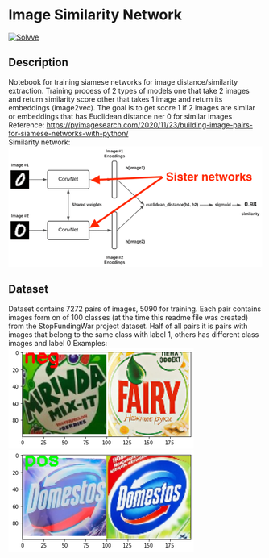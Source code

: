 # Image Similarity Network
[![Solvve](https://img.shields.io/badge/made%20in-solvve-blue)](https://solvve.com/)

## Description
Notebook for training siamese networks for image distance/similarity extraction. Training process of 2 types of models  one that take 2 images and return similarity score other that takes 1 image and return its embeddings (image2vec). The goal is to get score 1 if 2 images are similar or embeddings that has Euclidean distance ner 0 for similar images <br>
Reference: https://pyimagesearch.com/2020/11/23/building-image-pairs-for-siamese-networks-with-python/
<br>
Similarity network: <br>
![alt text](https://github.com/Solvve/ml_gists/blob/master/Image%20Similarity/keras_siamese_networks_sisters.webp)

## Dataset
Dataset contains 7272 pairs of images, 5090 for training. Each pair contains images form on of 100 classes (at the time this readme file was created) from the StopFundingWar project dataset. Half of all pairs it is pairs with images that belong to the same class with label 1, others has different class images and label 0
Examples: <br>
![alt text](https://github.com/Solvve/ml_gists/blob/master/Image%20Similarity/pair_neg.png)
![alt text](https://github.com/Solvve/ml_gists/blob/master/Image%20Similarity/pair_pos.png)

